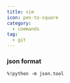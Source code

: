 ```yaml
---
title: vim
icon: pen-to-square
category:
  - commands
tag:
  - git
---
```


### json format

```text
%!python -m json.tool
```